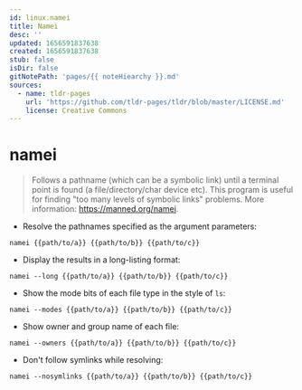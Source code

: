 ```yaml
---
id: linux.namei
title: Namei
desc: ''
updated: 1656591837638
created: 1656591837638
stub: false
isDir: false
gitNotePath: 'pages/{{ noteHiearchy }}.md'
sources:
  - name: tldr-pages
    url: 'https://github.com/tldr-pages/tldr/blob/master/LICENSE.md'
    license: Creative Commons
---
```

# namei

> Follows a pathname (which can be a symbolic link) until a terminal point is found (a file/directory/char device etc).
> This program is useful for finding "too many levels of symbolic links" problems.
> More information: <https://manned.org/namei>.

- Resolve the pathnames specified as the argument parameters:

`namei {{path/to/a}} {{path/to/b}} {{path/to/c}}`

- Display the results in a long-listing format:

`namei --long {{path/to/a}} {{path/to/b}} {{path/to/c}}`

- Show the mode bits of each file type in the style of `ls`:

`namei --modes {{path/to/a}} {{path/to/b}} {{path/to/c}}`

- Show owner and group name of each file:

`namei --owners {{path/to/a}} {{path/to/b}} {{path/to/c}}`

- Don't follow symlinks while resolving:

`namei --nosymlinks {{path/to/a}} {{path/to/b}} {{path/to/c}}`

